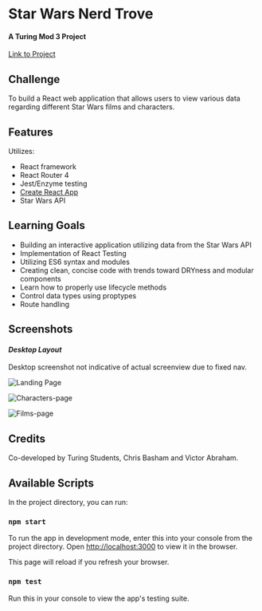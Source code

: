 # Star Wars Nerd Trove
#### A Turing Mod 3 Project

[Link to Project](https://vpabraham.github.io/starwars-trivia/#/)


## Challenge
To build a React web application that allows users to view various data regarding different Star Wars films and characters.

## Features
Utilizes:
- React framework
- React Router 4
- Jest/Enzyme testing
- [Create React App](https://github.com/facebook/create-react-app)
- Star Wars API


## Learning Goals
- Building an interactive application utilizing data from the Star Wars API
- Implementation of React Testing
- Utilizing ES6 syntax and modules
- Creating clean, concise code with trends toward DRYness and modular components
- Learn how to properly use lifecycle methods
- Control data types using proptypes
- Route handling

## Screenshots
#### *Desktop Layout*

Desktop screenshot not indicative of actual screenview due to fixed nav.

![Landing Page](https://user-images.githubusercontent.com/30779453/66874568-c4dd8580-ef68-11e9-9ebc-76b856e102af.png)

![Characters-page](https://user-images.githubusercontent.com/30779453/66942356-27389380-f006-11e9-8b16-cedcaf221ec6.png)

![Films-page](https://user-images.githubusercontent.com/30779453/66942363-2a338400-f006-11e9-96f2-4c31f4d3543d.png)



## Credits
Co-developed by Turing Students, Chris Basham and Victor Abraham.

## Available Scripts

In the project directory, you can run:

### `npm start`

To run the app in development mode, enter this into your console from the project directory.
Open [http://localhost:3000](http://localhost:3000) to view it in the browser.

This page will reload if you refresh your browser.

### `npm test`

Run this in your console to view the app's testing suite.
